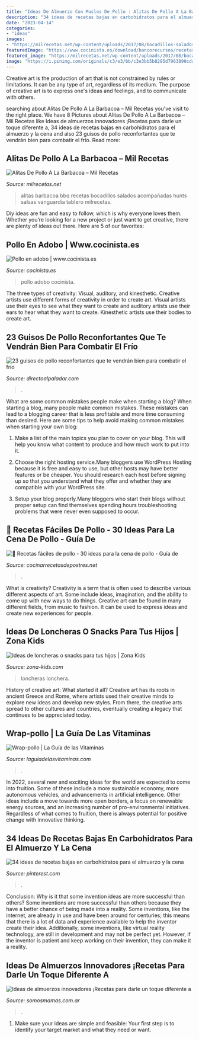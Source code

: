 ```yaml
---
title: "Ideas De Almuerzo Con Muslos De Pollo : Alitas De Pollo A La Barbacoa – Mil Recetas"
description: "34 ideas de recetas bajas en carbohidratos para el almuerzo y la cena"
date: "2023-04-14"
categories:
- "ideas"
images:
- "https://milrecetas.net/wp-content/uploads/2017/08/bocadillos-salados-3.jpg"
featuredImage: "https://www.cocinista.es/download/bancorecursos/recetas/pollo-adobo.jpg"
featured_image: "https://milrecetas.net/wp-content/uploads/2017/08/bocadillos-salados-3.jpg"
image: "https://i.pinimg.com/originals/c3/e3/bb/c3e3bb5b8285d7963890cda4049190ff.jpg"
---
```



Creative art is the production of art that is not constrained by rules or limitations. It can be any type of art, regardless of its medium. The purpose of creative art is to express one's ideas and feelings, and to communicate with others.

	

		
searching about Alitas De Pollo A La Barbacoa – Mil Recetas you've visit to the right place. We have 8 Pictures about Alitas De Pollo A La Barbacoa – Mil Recetas like Ideas de almuerzos innovadores ¡Recetas para darle un toque diferente a, 34 ideas de recetas bajas en carbohidratos para el almuerzo y la cena and also 23 guisos de pollo reconfortantes que te vendrán bien para combatir el frío. Read more:
		
    
## Alitas De Pollo A La Barbacoa – Mil Recetas

<img loading=lazy src="https://milrecetas.net/wp-content/uploads/2017/08/bocadillos-salados-3.jpg" onerror="this.onerror=null;this.src='https://tse3.mm.bing.net/th?id=OIP._VHFV_q9tDxHdvDCJsX3dgHaE8&amp;pid=15.1';" alt="Alitas De Pollo A La Barbacoa – Mil Recetas">

_Source: milrecetas.net_

>alitas barbacoa bbq recetas bocadillos salados acompañadas hunts salsas vanguardia tablero milrecetas. 

	

Diy ideas are fun and easy to follow, which is why everyone loves them. Whether you’re looking for a new project or just want to get creative, there are plenty of ideas out there. Here are 5 of our favorites: 

    
## Pollo En Adobo | Www.cocinista.es

<img loading=lazy src="https://www.cocinista.es/download/bancorecursos/recetas/pollo-adobo.jpg" onerror="this.onerror=null;this.src='https://tse1.mm.bing.net/th?id=OIP.sBxUQV9NGiJNmhcpiHbLGQHaLD&amp;pid=15.1';" alt="Pollo en adobo | www.cocinista.es">

_Source: cocinista.es_

>pollo adobo cocinista. 

	

The three types of creativity: Visual, auditory, and kinesthetic.
Creative artists use different forms of creativity in order to create art. Visual artists use their eyes to see what they want to create and auditory artists use their ears to hear what they want to create. Kinesthetic artists use their bodies to create art.

    
## 23 Guisos De Pollo Reconfortantes Que Te Vendrán Bien Para Combatir El Frío

<img loading=lazy src="https://i.blogs.es/1ea18f/1366_2000-6-/450_1000.jpg" onerror="this.onerror=null;this.src='https://tse3.mm.bing.net/th?id=OIP.m5OyxPgUFdtewy0rzNrzPwDUEm&amp;pid=15.1';" alt="23 guisos de pollo reconfortantes que te vendrán bien para combatir el frío">

_Source: directoalpaladar.com_

>. 

	

What are some common mistakes people make when starting a blog?
When starting a blog, many people make common mistakes. These mistakes can lead to a blogging career that is less profitable and more time consuming than desired. Here are some tips to help avoid making common mistakes when starting your own blog:
1. Make a list of the main topics you plan to cover on your blog. This will help you know what content to produce and how much work to put into it.

2. Choose the right hosting service.Many bloggers use WordPress Hosting because it is free and easy to use, but other hosts may have better features or be cheaper. You should research each host before signing up so that you understand what they offer and whether they are compatible with your WordPress site.

3. Setup your blog properly.Many bloggers who start their blogs without proper setup can find themselves spending hours troubleshooting problems that were never even supposed to occur.

    
## 🏅 Recetas Fáciles De Pollo - 30 Ideas Para La Cena De Pollo - Guía De

<img loading=lazy src="https://cocinarrecetasdepostres.net/wp-content/uploads/2020/01/Receta-de-pollo-al-horno-Cesar-¡FUNDIDO-EN-SU-BOCA-scaled.jpg" onerror="this.onerror=null;this.src='https://tse3.mm.bing.net/th?id=OIP.nIK6O-AzGb1bfc0l2ALB8gHaLG&amp;pid=15.1';" alt="🏅 Recetas fáciles de pollo - 30 ideas para la cena de pollo - Guía de">

_Source: cocinarrecetasdepostres.net_

>. 

	

What is creativity?
Creativity is a term that is often used to describe various different aspects of art. Some include ideas, imagination, and the ability to come up with new ways to do things. Creative art can be found in many different fields, from music to fashion. It can be used to express ideas and create new experiences for people.

    
## Ideas De Loncheras O Snacks Para Tus Hijos | Zona Kids

<img loading=lazy src="https://zona-kids.com/sites/default/files/2020-05/blog-receta-lonchera_saludable1.jpg" onerror="this.onerror=null;this.src='https://tse4.mm.bing.net/th?id=OIP.8qgurTud6s_rMgGotVu4TAHaE8&amp;pid=15.1';" alt="Ideas de loncheras o snacks para tus hijos | Zona Kids">

_Source: zona-kids.com_

>loncheras lonchera. 

	

History of creative art: What started it all?
Creative art has its roots in ancient Greece and Rome, where artists used their creative minds to explore new ideas and develop new styles. From there, the creative arts spread to other cultures and countries, eventually creating a legacy that continues to be appreciated today.

    
## Wrap-pollo | La Guía De Las Vitaminas

<img loading=lazy src="https://laguiadelasvitaminas.com/wp-content/uploads/2016/10/wrap-pollo.jpg" onerror="this.onerror=null;this.src='https://tse2.mm.bing.net/th?id=OIP.8ytVNS9sHwkqNSurKgQR8AHaF7&amp;pid=15.1';" alt="Wrap-pollo | La Guía de las Vitaminas">

_Source: laguiadelasvitaminas.com_

>. 

	

In 2022, several new and exciting ideas for the world are expected to come into fruition. Some of these include a more sustainable economy, more autonomous vehicles, and advancements in artificial intelligence. Other ideas include a move towards more open borders, a focus on renewable energy sources, and an increasing number of pro-environmental initiatives. Regardless of what comes to fruition, there is always potential for positive change with innovative thinking.

    
## 34 Ideas De Recetas Bajas En Carbohidratos Para El Almuerzo Y La Cena

<img loading=lazy src="https://i.pinimg.com/originals/c3/e3/bb/c3e3bb5b8285d7963890cda4049190ff.jpg" onerror="this.onerror=null;this.src='https://tse2.mm.bing.net/th?id=OIP.jp9j4wX2mjLf-199aqRcxgHaE8&amp;pid=15.1';" alt="34 ideas de recetas bajas en carbohidratos para el almuerzo y la cena">

_Source: pinterest.com_

>. 

	

Conclusion: Why is it that some invention ideas are more successful than others?
Some inventions are more successful than others because they have a better chance of being made into a reality. Some inventions, like the internet, are already in use and have been around for centuries; this means that there is a lot of data and experience available to help the inventor create their idea. Additionally, some inventions, like virtual reality technology, are still in development and may not be perfect yet. However, if the inventor is patient and keep working on their invention, they can make it a reality.

    
## Ideas De Almuerzos Innovadores ¡Recetas Para Darle Un Toque Diferente A

<img loading=lazy src="https://www.somosmamas.com.ar/wp-content/uploads/2020/09/ideas-de-almuerzo-ensalada-china.jpg" onerror="this.onerror=null;this.src='https://tse3.mm.bing.net/th?id=OIP.ZtFuC87NPGJZAzH5UtTDuwHaKo&amp;pid=15.1';" alt="Ideas de almuerzos innovadores ¡Recetas para darle un toque diferente a">

_Source: somosmamas.com.ar_

>. 

	

1. Make sure your ideas are simple and feasible: Your first step is to identify your target market and what they need or want.

